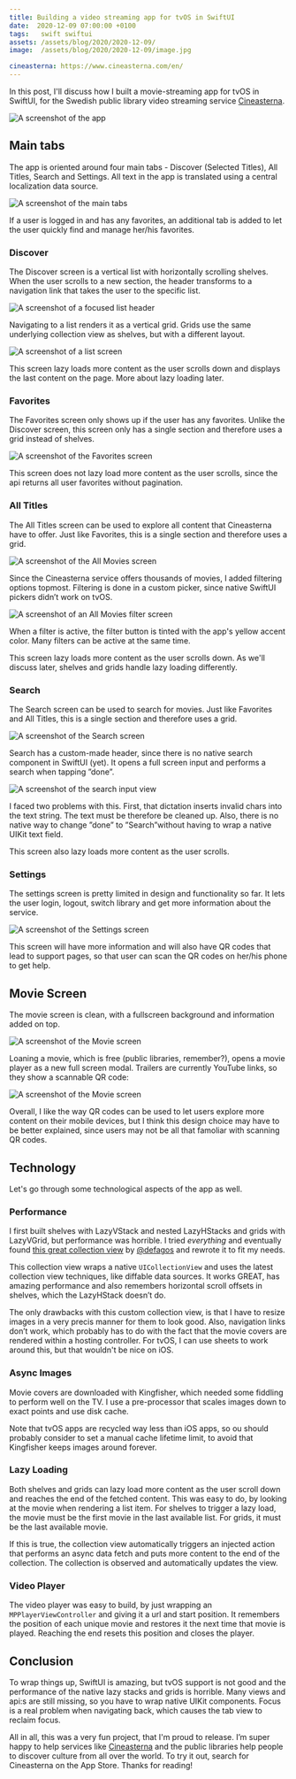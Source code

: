 ```yaml
---
title: Building a video streaming app for tvOS in SwiftUI
date:  2020-12-09 07:00:00 +0100
tags:   swift swiftui
assets: /assets/blog/2020/2020-12-09/
image:  /assets/blog/2020/2020-12-09/image.jpg

cineasterna: https://www.cineasterna.com/en/
---
```


In this post, I'll discuss how I built a movie-streaming app for tvOS in SwiftUI, for the Swedish public library video streaming service [Cineasterna]({{page.cineasterna}}). 

![A screenshot of the app]({{page.assets}}image.jpg)


## Main tabs

The app is oriented around four main tabs - Discover (Selected Titles), All Titles, Search and Settings. All text in the app is translated using a central localization data source.

![A screenshot of the main tabs]({{page.assets}}tabs.jpg)

If a user is logged in and has any favorites, an additional tab is added to let the user quickly find and manage her/his favorites.


### Discover

The Discover screen is a vertical list with horizontally scrolling shelves. When the user scrolls to a new section, the header transforms to a navigation link that takes the user to the specific list. 

![A screenshot of a focused list header]({{page.assets}}headers.jpg)

Navigating to a list renders it as a vertical grid. Grids use the same underlying collection view as shelves, but with a different layout.

![A screenshot of a list screen]({{page.assets}}list-screen.jpg)

This screen lazy loads more content as the user scrolls down and displays the last content on the page. More about lazy loading later.


### Favorites

The Favorites screen only shows up if the user has any favorites. Unlike the Discover screen, this screen only has a single section and therefore uses a grid instead of shelves.

![A screenshot of the Favorites screen]({{page.assets}}favorites.jpg)

This screen does not lazy load more content as the user scrolls, since the api returns all user favorites without pagination.


### All Titles

The All Titles screen can be used to explore all content that Cineasterna have to offer. Just like Favorites, this is a single section and therefore uses a grid.

![A screenshot of the All Movies screen]({{page.assets}}all-movies.jpg)

Since the Cineasterna service offers thousands of movies, I added filtering options topmost. Filtering is done in a custom picker, since native SwiftUI pickers didn’t work on tvOS.

![A screenshot of an All Movies filter screen]({{page.assets}}all-movies-filter.jpg)

When a filter is active, the filter button is tinted with the app's yellow accent color. Many filters can be active at the same time.

This screen lazy loads more content as the user scrolls down. As we'll discuss later, shelves and grids handle lazy loading differently.


### Search

The Search screen can be used to search for movies. Just like Favorites and All Titles, this is a single section and therefore uses a grid.

![A screenshot of the Search screen]({{page.assets}}search.jpg)

Search has a custom-made header, since there is no native search component in SwiftUI (yet). It opens a full screen input and performs a search when tapping ”done”.

![A screenshot of the search input view]({{page.assets}}search-input.jpg)

I faced two problems with this. First, that dictation inserts invalid chars into the text string. The text must be therefore be cleaned up. Also, there is no native way to change ”done” to ”Search”without having to wrap a native UIKit text field.

This screen also lazy loads more content as the user scrolls.


### Settings

The settings screen is pretty limited in design and functionality so far. It lets the user login, logout, switch library and get more information about the service. 

![A screenshot of the Settings screen]({{page.assets}}settings.jpg)

This screen will have more information and will also have QR codes that lead to support pages, so that user can scan the QR codes on her/his phone to get help.


## Movie Screen

The movie screen is clean, with a fullscreen background and information added on top. 

![A screenshot of the Movie screen]({{page.assets}}movie.jpg)

Loaning a movie, which is free (public libraries, remember?), opens a movie player as a new full screen modal. Trailers are currently YouTube links, so they show a scannable QR code:

![A screenshot of the Movie screen]({{page.assets}}movie-qr.jpg)

Overall, I like the way QR codes can be used to let users explore more content on their mobile devices, but I think this design choice may have to be better explained, since users may not be all that famoliar with scanning QR codes.


## Technology

Let's go through some technological aspects of the app as well.


### Performance

I first built shelves with LazyVStack and nested LazyHStacks and grids with LazyVGrid, but performance was horrible. I tried *everything* and eventually found [this great collection view]({{page.collectionview}}) by [@defagos]({{page.defagos}}) and rewrote it to fit my needs.

This collection view wraps a native `UICollectionView` and uses the latest collection view techniques, like diffable data sources. It works GREAT, has amazing performance and also remembers horizontal scroll offsets in shelves, which the LazyHStack doesn’t do.

The only drawbacks with this custom collection view, is that I have to resize images in a very precis manner for them to look good. Also, navigation links don’t work, which probably has to do with the fact that the movie covers are rendered within a hosting controller. For tvOS, I can use sheets to work around this, but that wouldn't be nice on iOS.


### Async Images

Movie covers are downloaded with Kingfisher, which needed some fiddling to perform well on the TV. I use a pre-processor that scales images down to exact points and use disk cache.

Note that tvOS apps are recycled way less than iOS apps, so ou should probably consider to set a manual cache lifetime limit, to avoid that Kingfisher keeps images around forever.


### Lazy Loading

Both shelves and grids can lazy load more content as the user scroll down and reaches the end of the fetched content. This was easy to do, by looking at the movie when rendering a list item. For shelves to trigger a lazy load, the movie must be the first movie in the last available list. For grids, it must be the last available movie. 

If this is true, the collection view automatically triggers an injected action that performs an async data fetch and puts more content to the end of the collection. The collection is observed and automatically updates the view.


### Video Player

The video player was easy to build, by just wrapping an `MPPlayerViewController` and giving it a url and start position. It remembers the position of each unique movie and restores it the next time that movie is played. Reaching the end resets this position and closes the player.



## Conclusion

To wrap things up, SwiftUI is amazing, but tvOS support is not good and the performance of the native lazy stacks and grids is horrible. Many views and api:s are still missing, so you have to wrap native UIKit components. Focus is a real problem when navigating back, which causes the tab view to reclaim focus.

All in all, this was a very fun project, that I'm proud to release. I’m super happy to help services like [Cineasterna]({{page.cineasterna}}) and the public libraries help people to discover culture from all over the world. To try it out, search for Cineasterna on the App Store. Thanks for reading!
